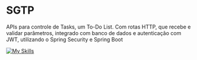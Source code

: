 <h1>  SGTP  </h1>

<p>APIs para controle de Tasks, um To-Do List. Com rotas HTTP, que recebe e validar parâmetros, integrado com banco de dados e autenticação com JWT, utilizando o Spring Security e Spring Boot</p>

<div> 


[![My Skills](https://skillicons.dev/icons?i=github,git,java,maven,spring,vscode)](https://skillicons.dev)

 </div>
<div>
